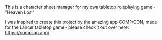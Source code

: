 This is a character sheet manager for my own tabletop roleplaying game - "Heaven Lost"

I was inspired to create this project by the amazing app COMP/CON, made for the Lancer tabletop game - please check it out over here: https://compcon.app/